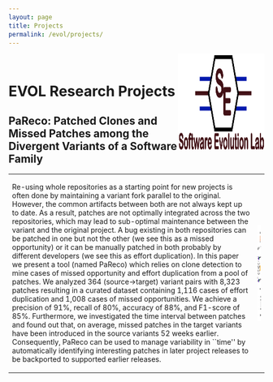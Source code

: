 ```yaml
---
layout: page
title: Projects
permalink: /evol/projects/
---
```


<a href="/images/logo.PNG" target="_blank"><img src="images/logo.jpeg" alt="Evol Logo" style="width:170px;height:190px;" align="right"></a> <br>
# EVOL Research Projects



## PaReco: Patched Clones and Missed Patches among the Divergent Variants of a Software Family

<table>
<tr>
<td>  
	
<p align="justify" style="max-width:800px">

Re-using whole repositories as a starting point for new projects is often done by maintaining a variant fork parallel to the original.
      However, the common artifacts between both are not always kept up to date.
      As a result, patches are not optimally integrated across the two repositories, which may lead to sub-optimal maintenance between the variant and the original project.
      A bug existing in both repositories can be patched in one but not the other (we see this as a missed opportunity) or it can be manually patched in both probably by different developers (we see this as effort duplication).
      In this paper we present a tool (named  PaReco) which relies on clone detection to mine cases of missed opportunity and effort duplication from a pool of patches.
      We analyzed 364 (source->target) variant pairs with 8,323 patches resulting in a curated dataset containing 1,116 cases of effort duplication and 1,008 cases of missed opportunities.
      We achieve a precision of 91%, recall of 80%, accuracy of 88%, and F1-score of 85%.
      Furthermore, we investigated the time interval between patches and found out that, on average, missed patches in the target variants have been introduced in the source variants 52 weeks earlier.
      Consequently, PaReco can be used to manage variability in ``time'' by automatically identifying interesting patches in later project releases to be backported to supported earlier releases.</p>
</td>
	<td ><img src="images/fse_image.jpeg" alt="Evol Logo" style="width:170px;height:190px;" align="right"></td>

</tr>

</table>
